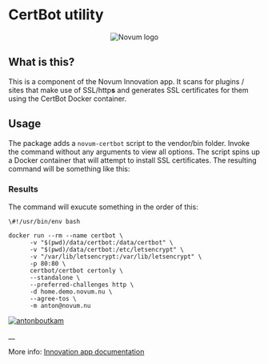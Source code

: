 # CertBot utility
<p align="center"><img src="https://gitlab.com/NovumGit/innovation-app-core/-/raw/master/assets/novum.png"  alt="Novum logo"/></p>

## What is this?

This is a component of the Novum Innovation app. It scans for plugins / sites that make use of SSL/http**s** and 
generates SSL certificates for them using the CertBot Docker container.

## Usage
The package adds a ```novum-certbot``` script to the vendor/bin folder. Invoke the command without any arguments to 
view all options. The script spins up a Docker container that will attempt to install SSL certificates. The resulting 
command will be something like this:

### Results
The command will exucute something in the order of this:
```
\#!/usr/bin/env bash

docker run --rm --name certbot \
      -v "$(pwd)/data/certbot:/data/certbot" \
      -v "$(pwd)/data/certbot:/etc/letsencrypt" \
      -v "/var/lib/letsencrypt:/var/lib/letsencrypt" \
      -p 80:80 \
      certbot/certbot certonly \
      --standalone \
      --preferred-challenges http \
      -d home.demo.novum.nu \
      --agree-tos \
      -m anton@novum.nu 
```
[![antonboutkam](https://circleci.com/gh/antonboutkam/innovation-app-certbot-helper.svg?style=svg)](https://docs.demo.novum.nu)

__

More info: [Innovation app documentation](htts://docs.demo.novum.nu) 
